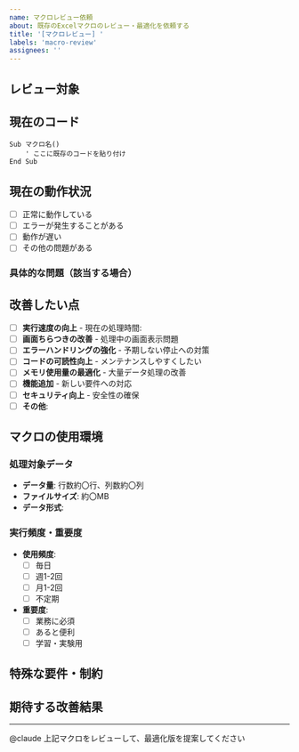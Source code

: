 ```yaml
---
name: マクロレビュー依頼
about: 既存のExcelマクロのレビュー・最適化を依頼する
title: '[マクロレビュー] '
labels: 'macro-review'
assignees: ''
---
```


## レビュー対象
<!-- マクロの名前・用途を記載してください -->


## 現在のコード
<!-- レビューしたいマクロのコードを貼り付けてください -->
<!-- ⚠️ 文字化けに注意！日本語が正しく表示されているか確認してください -->
```vba
Sub マクロ名()
    ' ここに既存のコードを貼り付け
End Sub
```

## 現在の動作状況
- [ ] 正常に動作している
- [ ] エラーが発生することがある
- [ ] 動作が遅い
- [ ] その他の問題がある

### 具体的な問題（該当する場合）
<!-- エラーメッセージ、動作時間、具体的な症状など -->


## 改善したい点
<!-- 該当するものにチェック、または具体的に記載 -->
- [ ] **実行速度の向上** - 現在の処理時間: 
- [ ] **画面ちらつきの改善** - 処理中の画面表示問題
- [ ] **エラーハンドリングの強化** - 予期しない停止への対策
- [ ] **コードの可読性向上** - メンテナンスしやすくしたい
- [ ] **メモリ使用量の最適化** - 大量データ処理の改善
- [ ] **機能追加** - 新しい要件への対応
- [ ] **セキュリティ向上** - 安全性の確保
- [ ] **その他**: 

## マクロの使用環境
### 処理対象データ
- **データ量**: 行数約〇行、列数約〇列
- **ファイルサイズ**: 約〇MB
- **データ形式**: 

### 実行頻度・重要度
- **使用頻度**: 
  - [ ] 毎日
  - [ ] 週1-2回
  - [ ] 月1-2回
  - [ ] 不定期
- **重要度**: 
  - [ ] 業務に必須
  - [ ] あると便利
  - [ ] 学習・実験用

## 特殊な要件・制約
<!-- 特別な処理ロジック、業務固有の要件、変更できない部分など -->


## 期待する改善結果
<!-- 「〇秒以内で完了」「エラーゼロ」「保守性向上」など具体的に -->


---
@claude 上記マクロをレビューして、最適化版を提案してください